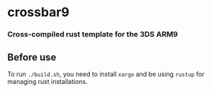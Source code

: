 # crossbar9 

### Cross-compiled rust template for the 3DS ARM9

## Before use

To run `./build.sh`, you need to install `xargo` and be using `rustup` for managing rust installations.
